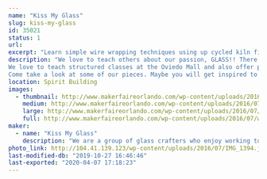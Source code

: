 ```yaml
---
name: "Kiss My Glass"
slug: kiss-my-glass
id: 35021
status: 1
url: 
excerpt: "Learn simple wire wrapping techniques using up cycled kiln fired wine bottle rings to make a pendant. Or Christmas Ornament. Come see our bottle wind chimes with fused glass clangers, fused glass candle holders and screens, framed mosaic glass pictures, dichroic pendants and other items we make. Be sure to check out our upcoming classes if you're interested in trying glass for yourself."
description: "We love to teach others about our passion, GLASS!! There are many ways to work with glass. Stained glass is created by running foil around pieces of glass and then soldering them together. Mosaics are tiny pieces of glass cut to form patterns and applied to a base. This can be done to window glass and framed to create beautiful pictures. Fusing is the process of kiln firing glass so that the pieces melt together to form the shape, which can then be slumped into a mold to shape it.
We love to teach structured classes at the Oviedo Mall and also offer private instruction to meet your requirements/schedule.
Come take a look at some of our pieces. Maybe you will get inspired to try glass for yourself."
location: Spirit Building
images:
  - thumbnail: http://www.makerfaireorlando.com/wp-content/uploads/2016/07/wind-chimes-1.jpg
    medium: http://www.makerfaireorlando.com/wp-content/uploads/2016/07/wind-chimes-1.jpg
    large: http://www.makerfaireorlando.com/wp-content/uploads/2016/07/wind-chimes-1.jpg
    full: http://www.makerfaireorlando.com/wp-content/uploads/2016/07/wind-chimes-1.jpg
maker:
  - name: "Kiss My Glass"
    description: "We are a group of glass crafters who enjoy working together on projects in our studio. Stained glass, fused glass and mosaics are some of the basic techniques employed and we continue to expand our knowledge about the craft and enjoy sharing this with those interested in trying a new craft.  We believe in upcycling window and bottle glass that would end up in landfills, into beautiful art that can be used in everyday life."
photo_link: http://104.41.139.123/wp-content/uploads/2016/07/IMG_1394.jpg
last-modified-db: "2019-10-27 16:46:46"
last-exported: "2020-04-07 17:18:23"
---
```

